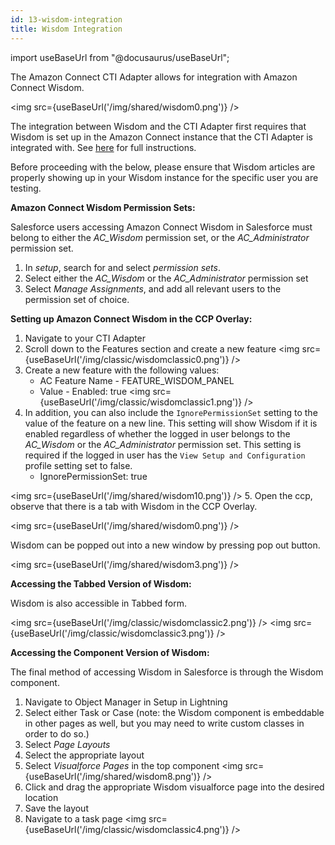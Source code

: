 ```yaml
---
id: 13-wisdom-integration
title: Wisdom Integration
---
```

import useBaseUrl from "@docusaurus/useBaseUrl";

The Amazon Connect CTI Adapter allows for integration with Amazon Connect Wisdom.

<img src={useBaseUrl('/img/shared/wisdom0.png')} />

The integration between Wisdom and the CTI Adapter first requires that Wisdom is set up in the Amazon Connect instance that the CTI Adapter is integrated with. See [here](https://docs.aws.amazon.com/connect/latest/adminguide/amazon-connect-wisdom.html) for full instructions.

Before proceeding with the below, please ensure that Wisdom articles are properly showing up in your Wisdom instance for the specific user you are testing.

**Amazon Connect Wisdom Permission Sets:**

Salesforce users accessing Amazon Connect Wisdom in Salesforce must belong to either the *AC_Wisdom* permission set, or the *AC_Administrator* permission set.

1. In *setup*, search for and select *permission sets*.
2. Select either the *AC_Wisdom* or the *AC_Administrator* permission set
3. Select *Manage Assignments*, and add all relevant users to the permission set of choice.

**Setting up Amazon Connect Wisdom in the CCP Overlay:**

1. Navigate to your CTI Adapter
2. Scroll down to the Features section and create a new feature
<img src={useBaseUrl('/img/classic/wisdomclassic0.png')} />
3. Create a new feature with the following values:
    - AC Feature Name - FEATURE_WISDOM_PANEL
    - Value - Enabled: true
<img src={useBaseUrl('/img/classic/wisdomclassic1.png')} />
4. In addition, you can also include the `IgnorePermissionSet` setting to the value of the feature on a new line. This setting will show Wisdom if it is enabled regardless of whether the
logged in user belongs to the *AC_Wisdom* or the *AC_Administrator* permission set. This setting is required if the logged in user has the `View Setup and Configuration` profile setting set to false.
    - IgnorePermissionSet: true

<img src={useBaseUrl('/img/shared/wisdom10.png')} />
5. Open the ccp, observe that there is a tab with Wisdom in the CCP Overlay.

<img src={useBaseUrl('/img/shared/wisdom0.png')} />

Wisdom can be popped out into a new window by pressing pop out button.

<img src={useBaseUrl('/img/shared/wisdom3.png')} />

**Accessing the Tabbed Version of Wisdom:**

Wisdom is also accessible in Tabbed form.

<img src={useBaseUrl('/img/classic/wisdomclassic2.png')} />
<img src={useBaseUrl('/img/classic/wisdomclassic3.png')} />

**Accessing the Component Version of Wisdom:**

The final method of accessing Wisdom in Salesforce is through the Wisdom component.

1. Navigate to Object Manager in Setup in Lightning
2. Select either Task or Case (note: the Wisdom component is embeddable in other pages as well, but you may need to write custom classes in order to do so.)
3. Select *Page Layouts*
4. Select the appropriate layout
5. Select *Visualforce Pages* in the top component
<img src={useBaseUrl('/img/shared/wisdom8.png')} />
6. Click and drag the appropriate Wisdom visualforce page into the desired location
7. Save the layout
8. Navigate to a task page
<img src={useBaseUrl('/img/classic/wisdomclassic4.png')} />


